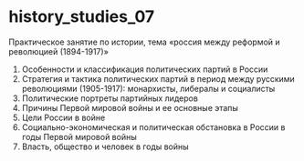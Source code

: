 # history_studies_07

Практическое занятие по истории, тема «россия между реформой и революцией (1894-1917)»

1. Особенности и классификация политических партий в России
2. Стратегия и тактика политических партий в период между русскими революциями (1905-1917): монархисты, либералы и социалисты
3. Политические портреты партийных лидеров
4. Причины Первой мировой войны и ее основные этапы
5. Цели России в войне
6. Социально-экономическая и политическая обстановка в России в годы Первой мировой войны
7. Власть, общество и человек в годы войны
